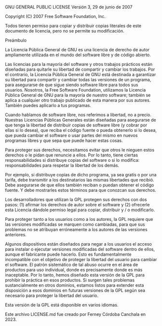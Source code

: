 GNU GENERAL PUBLIC LICENSE
Versión 3, 29 de junio de 2007

Copyright (C) 2007 Free Software Foundation, Inc.

Todos tienen permiso para copiar y distribuir copias literales
de este documento de licencia, pero no se permite su modificación.

Preámbulo

La Licencia Pública General de GNU es una licencia de derecho de autor ampliamente utilizada en el mundo del software libre y de código abierto. 

Las licencias para la mayoría del software y otros trabajos prácticos están diseñadas para quitarle su libertad de compartir y cambiar los trabajos. Por el contrario, la Licencia Pública General de GNU está destinada a garantizar su libertad para compartir y cambiar todas las versiones de un programa, para asegurarse de que sigue siendo software libre para todos sus usuarios. Nosotros, la Free Software Foundation, utilizamos la Licencia Pública General de GNU para la mayoría de nuestro software; también se aplica a cualquier otro trabajo publicado de esta manera por sus autores. También puedes aplicarlo a tus programas.

Cuando hablamos de software libre, nos referimos a libertad, no a precio. Nuestras Licencias Públicas Generales están diseñadas para asegurarse de que tenga la libertad de distribuir copias de software libre (y cobrar por ellas si lo desea), que reciba el código fuente o pueda obtenerlo si lo desea, que pueda cambiar el software o usar partes del mismo en nuevos programas libres y que sepa que puede hacer estas cosas.

Para proteger sus derechos, necesitamos evitar que otros le nieguen estos derechos o le pidan que renuncie a ellos. Por lo tanto, tiene ciertas responsabilidades si distribuye copias del software o si lo modifica: responsabilidades para respetar la libertad de los demás.

Por ejemplo, si distribuye copias de dicho programa, ya sea gratis o por una tarifa, debe transmitir a los destinatarios las mismas libertades que recibió. Debe asegurarse de que ellos también reciban o puedan obtener el código fuente. Y debe mostrarles estos términos para que conozcan sus derechos.

Los desarrolladores que utilizan la GPL protegen sus derechos con dos pasos: (1) afirmar los derechos de autor sobre el software y (2) ofrecerle esta Licencia dándole permiso legal para copiar, distribuir y / o modificarlo.

Para proteger tanto a los usuarios como a los autores, la GPL requiere que las versiones modificadas se marquen como cambiadas, para que sus problemas no se atribuyan erróneamente a los autores de las versiones anteriores.

Algunos dispositivos están diseñados para negar a los usuarios el acceso para instalar o ejecutar versiones modificadas del software dentro de ellos, aunque el fabricante puede hacerlo. Esto es fundamentalmente incompatible con el objetivo de proteger la libertad del usuario para cambiar el software. El patrón sistemático de tal abuso ocurre en el área de productos para uso individual, donde es precisamente donde es más inaceptable. Por lo tanto, hemos diseñado esta versión de la GPL para prohibir la práctica en esos productos. Si surgen tales problemas sustancialmente en otros dominios, estamos listos para extender esta disposición a esos dominios en futuras versiones de la GPL según sea necesario para proteger la libertad del usuario.

Esta versión de la GPL está disponible en varios idiomas.

Este archivo LICENSE.md fue creado por Ferney Córdoba Canchala en 2023.